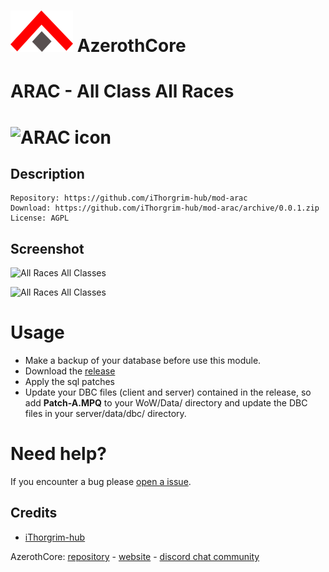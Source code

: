 # ![logo](https://raw.githubusercontent.com/azerothcore/azerothcore.github.io/master/images/logo-github.png) AzerothCore

# ARAC - All Class All Races

# ![ARAC icon](https://raw.githubusercontent.com/azerothcore/mod-arac/master/icon.png)


## Description

    Repository: https://github.com/iThorgrim-hub/mod-arac
    Download: https://github.com/iThorgrim-hub/mod-arac/archive/0.0.1.zip
    License: AGPL

## Screenshot

![All Races All Classes](https://raw.githubusercontent.com/azerothcore/mod-arac/master/images/screen1.png)

![All Races All Classes](https://raw.githubusercontent.com/azerothcore/mod-arac/master/images/screen2.png)


# Usage

- Make a backup of your database before use this module.
- Download the [release](https://github.com/iThorgrim-hub/mod-arac/archive/0.0.1.zip)
- Apply the sql patches
- Update your DBC files (client and server) contained in the release, so add **Patch-A.MPQ** to your WoW/Data/ directory and update the DBC files in your server/data/dbc/ directory.

# Need help?

If you encounter a bug please [open a issue](https://github.com/azerothcore/mod-arac/issues/new).
     

## Credits

* [iThorgrim-hub](https://github.com/iThorgrim-hub)

AzerothCore: [repository](https://github.com/azerothcore) - [website](http://azerothcore.org/) - [discord chat community](https://discord.gg/PaqQRkd)
